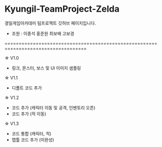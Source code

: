 # Kyungil-TeamProject-Zelda

경일게임아카데미 팀프로젝트 깃허브 페이지입니다.

* 조원 : 이종석 홍준원 최보배 고보경

===================================================================================

☆ V1.0

* 링크, 몬스터, 보스 및 UI 이미지 샘플링

☆ V1.1

* 디폴트 코드 추가

☆ V1.2

* 코드 추가 (캐릭터 이동 및 공격, 인벤토리 오픈)
* 코드 추가 (적 이동)

☆ V1.3

* 코드 통합 (캐릭터, 적)
* 맵툴 코드 추가 (미완성)
